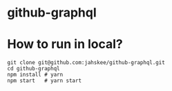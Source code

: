# github-graphql

# How to run in local?

    git clone git@github.com:jahskee/github-graphql.git
    cd github-graphql
    npm install # yarn
    npm start   # yarn start
